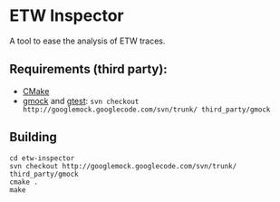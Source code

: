 # ETW Inspector

A tool to ease the analysis of ETW traces.

## Requirements (third party):

* [CMake](http://www.cmake.org/)
* [gmock](https://code.google.com/p/googlemock/) and [gtest](https://code.google.com/p/googletest/):
  ``svn checkout http://googlemock.googlecode.com/svn/trunk/ third_party/gmock``

## Building

```
cd etw-inspector
svn checkout http://googlemock.googlecode.com/svn/trunk/ third_party/gmock
cmake .
make
```
